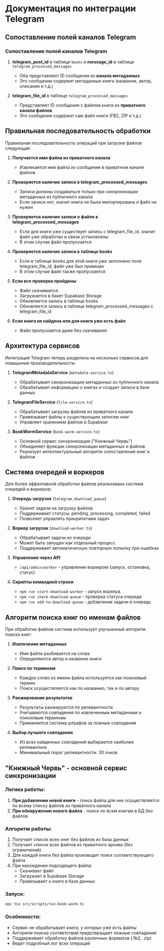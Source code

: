 # Документация по интеграции Telegram

## Сопоставление полей каналов Telegram

### Сопоставление полей каналов Telegram

1. **telegram_post_id** в таблице `books` и **message_id** в таблице `telegram_processed_messages`
   - Оба представляют ID сообщения из **канала метаданных**
   - Это сообщение содержит метаданные книги (название, автор, описание и т.д.)

2. **telegram_file_id** в таблице `telegram_processed_messages`
   - Представляет ID сообщения с файлом книги из **приватного канала файлов**
   - Это сообщение содержит сам файл книги (FB2, ZIP и т.д.)

## Правильная последовательность обработки

Правильная последовательность операций при загрузке файлов следующая:

1. **Получается имя файла из приватного канала**
   - Извлекается имя файла из сообщения в приватном канале файлов

2. **Проверяется наличие записи в telegram_processed_messages**
   - Записи должны создаваться только при синхронизации метаданных из публичного канала
   - Если записи нет, значит книга не была импортирована и файл не нужен

3. **Проверяется наличие записи о файле в telegram_processed_messages**
   - Если для книги уже существует запись с telegram_file_id, значит файл уже обработан и связи установлены
   - В этом случае файл пропускается

4. **Проверяется наличие записи в таблице books**
   - Если в таблице books для этой книги уже заполнено поле telegram_file_id, файл уже был привязан
   - В этом случае файл также пропускается

5. **Если все проверки пройдены**
   - Файл скачивается
   - Загружается в бакет Supabase Storage
   - Обновляется запись в таблице books
   - Обновляется запись в таблице telegram_processed_messages с telegram_file_id

6. **Если книга не найдена или для книги уже есть файл**
   - Файл пропускается даже без скачивания

## Архитектура сервисов

Интеграция Telegram теперь разделена на несколько сервисов для повышения производительности:

1. **TelegramMetadataService** (`metadata-service.ts`)
   - Обрабатывает синхронизацию метаданных из публичного канала
   - Обрабатывает информацию о книгах и создает записи в базе данных

2. **TelegramFileService** (`file-service.ts`)
   - Обрабатывает загрузку файлов из приватного канала
   - Привязывает файлы к существующим записям книг
   - Управляет хранением файлов в Supabase

3. **BookWormService** (`book-worm-service.ts`)
   - Основной сервис синхронизации ("Книжный Червь")
   - Объединяет функции синхронизации метаданных и файлов
   - Реализует интеллектуальный алгоритм сопоставления книг и файлов

## Система очередей и воркеров

Для более эффективной обработки файлов реализована система очередей и воркеров:

1. **Очередь загрузок** (`telegram_download_queue`)
   - Хранит задачи на загрузку файлов
   - Поддерживает статусы: pending, processing, completed, failed
   - Позволяет управлять приоритетами задач

2. **Воркер загрузок** (`download-worker.ts`)
   - Обрабатывает задачи из очереди
   - Может быть запущен как отдельный процесс
   - Поддерживает автоматическую повторную попытку при ошибках

3. **Управление через API**
   - `/api/admin/worker` - управление воркером (запуск, остановка, статус)

4. **Скрипты командной строки**
   - `npm run start-download-worker` - запуск воркера
   - `npm run check-download-queue` - проверка статуса очереди
   - `npm run add-to-download-queue` - добавление задачи в очередь

## Алгоритм поиска книг по именам файлов

При обработке файлов система использует улучшенный алгоритм поиска книг:

1. **Извлечение метаданных**
   - Имя файла разбивается на слова
   - Определяются автор и название книги

2. **Поиск по терминам**
   - Каждое слово из имени файла используется как поисковый термин
   - Поиск осуществляется как по названию, так и по автору

3. **Ранжирование результатов**
   - Результаты ранжируются по релевантности
   - Учитываются совпадения по извлеченным метаданным и поисковым терминам
   - Применяется система штрафов за ложные совпадения

4. **Выбор лучшего совпадения**
   - Из всех найденных совпадений выбирается наиболее релевантное
   - Минимальный порог релевантности: 30 очков

## "Книжный Червь" - основной сервис синхронизации

### Логика работы:
1. **При добавлении новой книги** - поиск файла для нее осуществляется по всему списку файлов из приватного канала
2. **При обнаружении нового файла** - поиск по всем книгам в БД без файлов

### Алгоритм работы:
1. Получает список всех книг без файлов из базы данных
2. Получает список всех файлов из приватного архива (без ограничений)
3. Для каждой книги без файла производит поиск соответствующего файла
4. При нахождении подходящего файла:
   - Скачивает файл
   - Загружает в Supabase Storage
   - Привязывает к книге в базе данных

### Запуск:
```bash
npx tsx src/scripts/run-book-worm.ts
```

### Особенности:
- Сервис не обрабатывает книги, у которых уже есть файлы
- Алгоритм поиска соответствий предотвращает ложные совпадения
- Поддерживает обработку файлов различных форматов (.fb2, .zip)
- Ведет подробный лог всех операций